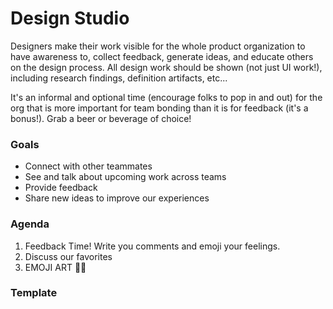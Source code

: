 # Design Studio

Designers make their work visible for the whole product organization to have awareness to, collect feedback, generate ideas, and educate others on the design process. All design work should be shown (not just UI work!), including research findings, definition artifacts, etc...

It's an informal and optional time (encourage folks to pop in and out) for the org that is more important for team bonding than it is for feedback (it's a bonus!). Grab a beer or beverage of choice!

### Goals
- Connect with other teammates 
- See and talk about upcoming work across teams
- Provide feedback
- Share new ideas to improve our experiences

### Agenda
1. Feedback Time! Write you comments and emoji your feelings.
2. Discuss our favorites
3. EMOJI ART 🥳🎨


### Template
